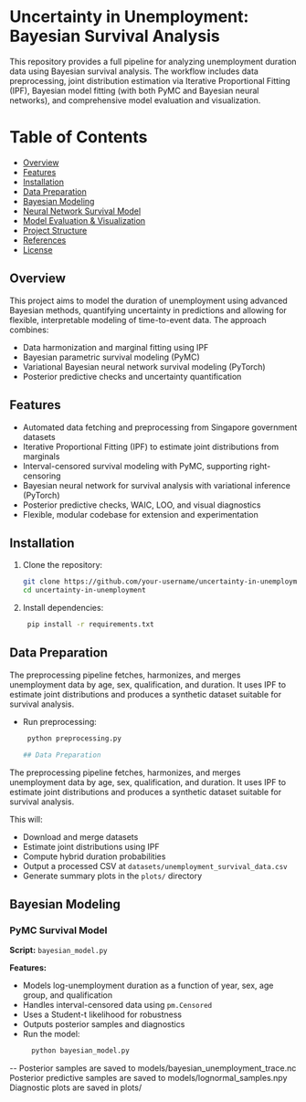 # Uncertainty in Unemployment: Bayesian Survival Analysis

This repository provides a full pipeline for analyzing unemployment duration data using Bayesian survival analysis. The workflow includes data preprocessing, joint distribution estimation via Iterative Proportional Fitting (IPF), Bayesian model fitting (with both PyMC and Bayesian neural networks), and comprehensive model evaluation and visualization.

# Table of Contents
- [Overview](#overview)
- [Features](#features)
- [Installation](#installation)
- [Data Preparation](#data-preparation)
- [Bayesian Modeling](#bayesian-modeling)
- [Neural Network Survival Model](#neural-network-survival-model)
- [Model Evaluation & Visualization](#model-evaluation--visualization)
- [Project Structure](#project-structure)
- [References](#references)
- [License](#license)

## Overview

This project aims to model the duration of unemployment using advanced Bayesian methods, quantifying uncertainty in predictions and allowing for flexible, interpretable modeling of time-to-event data. The approach combines:

- Data harmonization and marginal fitting using IPF
- Bayesian parametric survival modeling (PyMC)
- Variational Bayesian neural network survival modeling (PyTorch)
- Posterior predictive checks and uncertainty quantification

## Features

- Automated data fetching and preprocessing from Singapore government datasets
- Iterative Proportional Fitting (IPF) to estimate joint distributions from marginals
- Interval-censored survival modeling with PyMC, supporting right-censoring
- Bayesian neural network for survival analysis with variational inference (PyTorch)
- Posterior predictive checks, WAIC, LOO, and visual diagnostics
- Flexible, modular codebase for extension and experimentation

## Installation

1. Clone the repository:
   ```bash
   git clone https://github.com/your-username/uncertainty-in-unemployment.git
   cd uncertainty-in-unemployment
2. Install dependencies:
   ```bash
    pip install -r requirements.txt

## Data Preparation

The preprocessing pipeline fetches, harmonizes, and merges unemployment data by age, sex, qualification, and duration. It uses IPF to estimate joint distributions and produces a synthetic dataset suitable for survival analysis.

- Run preprocessing:
  ```bash
   python preprocessing.py

  ## Data Preparation

The preprocessing pipeline fetches, harmonizes, and merges unemployment data by age, sex, qualification, and duration. It uses IPF to estimate joint distributions and produces a synthetic dataset suitable for survival analysis. 

This will:
- Download and merge datasets
- Estimate joint distributions using IPF
- Compute hybrid duration probabilities
- Output a processed CSV at `datasets/unemployment_survival_data.csv`
- Generate summary plots in the `plots/` directory

## Bayesian Modeling

### PyMC Survival Model

**Script:** `bayesian_model.py`

**Features:**
- Models log-unemployment duration as a function of year, sex, age group, and qualification
- Handles interval-censored data using `pm.Censored`
- Uses a Student-t likelihood for robustness
- Outputs posterior samples and diagnostics
- Run the model:
  ```bash
    python bayesian_model.py
-- Posterior samples are saved to models/bayesian_unemployment_trace.nc
Posterior predictive samples are saved to models/lognormal_samples.npy
Diagnostic plots are saved in plots/
